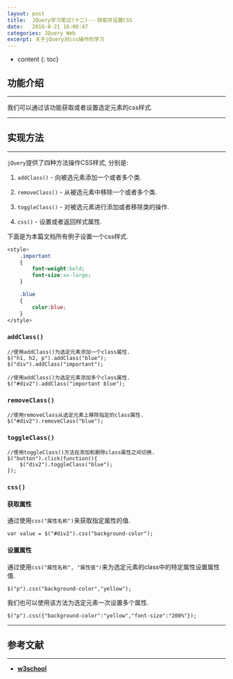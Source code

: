 ```yaml
---
layout: post
title:  JQuery学习笔记(十二)---获取并设置CSS
date:   2016-8-21 16:00:47
categories: JQuery Web
excerpt: 关于jQuery对css操作的学习
---
```


* content
{: toc}

## 功能介绍

---

我们可以通过该功能获取或者设置选定元素的css样式.

---

## 实现方法

---

`jQuery`提供了四种方法操作CSS样式, 分别是:

1. `addClass()` - 向被选元素添加一个或者多个类.

2. `removeClass()` - 从被选元素中移除一个或者多个类.

3. `toggleClass()` - 对被选元素进行添加或者移除类的操作.

4. `css()` - 设置或者返回样式属性.

下面是为本篇文档所有例子设置一个css样式.

```css
<style>
	.important
	{
		font-weight:bold;
		font-size:xx-large;
	}

	.blue
	{
		color:blue;
	}
</style>
```

### `addClass()`

```jQuery
//使用addClass()为选定元素添加一个class属性.
$("h1, h2, p").addClass("blue");
$("div").addClass("important");

//使用addClass()为选定元素添加多个class属性.
$("#div2").addClass("important blue");
```

### `removeClass()`

```jQuery
//使用removeClass从选定元素上移除指定的class属性.
$("#div2").removeClass("blue");
```

### `toggleClass()`

```jQuery
//使用toggleClass()方法在添加和删除class属性之间切换.
$("button").click(function(){
	$("div2").toggleClass("blue");
});
```

### `css()`

#### 获取属性

通过使用`css("属性名称")`来获取指定属性的值.

```jQuery
var value = $("#div2").css("background-color");
```

#### 设置属性

通过使用`css("属性名称", "属性值")`来为选定元素的class中的特定属性设置属性值.

```jQuery
$("p").css("background-color","yellow");
```

我们也可以使用该方法为选定元素一次设置多个属性.

```jQuery
$("p").css({"background-color":"yellow","font-size":"200%"});
```

---

## 参考文献

---

* **[w3school](http://www.w3school.com.cn/jquery/jquery_css_classes.asp)**